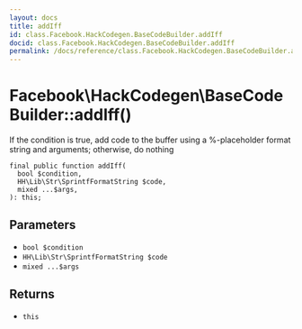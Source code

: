 ```yaml
---
layout: docs
title: addIff
id: class.Facebook.HackCodegen.BaseCodeBuilder.addIff
docid: class.Facebook.HackCodegen.BaseCodeBuilder.addIff
permalink: /docs/reference/class.Facebook.HackCodegen.BaseCodeBuilder.addIff.md
---
```

# Facebook\\HackCodegen\\BaseCodeBuilder::addIff()




If the condition is true, add code to the buffer using a %-placeholder
format string and arguments; otherwise, do nothing




``` Hack
final public function addIff(
  bool $condition,
  HH\Lib\Str\SprintfFormatString $code,
  mixed ...$args,
): this;
```




## Parameters




- ` bool $condition `
- ` HH\Lib\Str\SprintfFormatString $code `
- ` mixed ...$args `




## Returns




+ ` this `